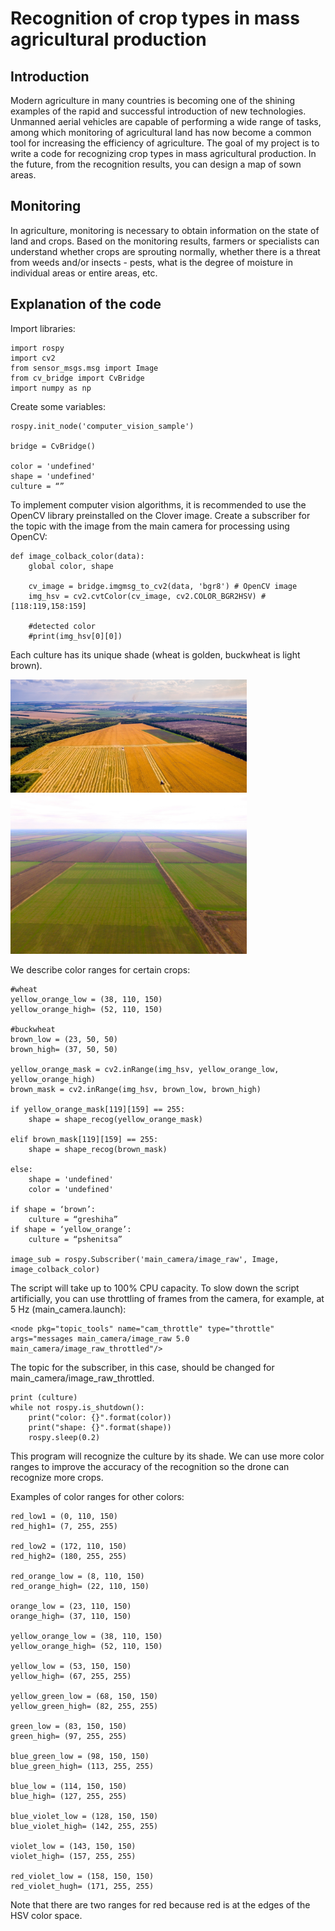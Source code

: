 # Recognition of crop types in mass agricultural production

## Introduction

Modern agriculture in many countries is becoming one of the shining examples of the rapid and successful introduction of new technologies. Unmanned aerial vehicles are capable of performing a wide range of tasks, among which monitoring of agricultural land has now become a common tool for increasing the efficiency of agriculture. The goal of my project is to write a code for recognizing crop types in mass agricultural production. In the future, from the recognition results, you can design a map of sown areas.

## Monitoring

In agriculture, monitoring is necessary to obtain information on the state of land and crops. Based on the monitoring results, farmers or specialists can understand whether crops are sprouting normally, whether there is a threat from weeds and/or insects - pests, what is the degree of moisture in individual areas or entire areas, etc.

## Explanation of the code

Import libraries:

```
import rospy
import cv2
from sensor_msgs.msg import Image
from cv_bridge import CvBridge
import numpy as np
```

Create some variables:

```
rospy.init_node('computer_vision_sample')

bridge = CvBridge()

color = 'undefined'
shape = 'undefined' 
culture = “”
```

To implement computer vision algorithms, it is recommended to use the OpenCV library preinstalled on the Clover image.
Create a subscriber for the topic with the image from the main camera for processing using OpenCV:

```
def image_colback_color(data):
    global color, shape

    cv_image = bridge.imgmsg_to_cv2(data, 'bgr8') # OpenCV image
    img_hsv = cv2.cvtColor(cv_image, cv2.COLOR_BGR2HSV) #[118:119,158:159] 

    #detected color 
    #print(img_hsv[0][0])
```

Each culture has its unique shade (wheat is golden, buckwheat is light brown).

<img src="../assets/field.jpg" width="75%">
<img src="../assets/field2.jpg" width="75%">

We describe color ranges for certain crops:

```
#wheat
yellow_orange_low = (38, 110, 150)
yellow_orange_high= (52, 110, 150)

#buckwheat
brown_low = (23, 50, 50)
brown_high= (37, 50, 50) 

yellow_orange_mask = cv2.inRange(img_hsv, yellow_orange_low, yellow_orange_high) 
brown_mask = cv2.inRange(img_hsv, brown_low, brown_high)

if yellow_orange_mask[119][159] == 255:
    shape = shape_recog(yellow_orange_mask)

elif brown_mask[119][159] == 255:
    shape = shape_recog(brown_mask) 

else:
    shape = 'undefined'
    color = 'undefined' 

if shape = ‘brown’:
    culture = “greshiha”
if shape = ‘yellow_orange’:
    culture = “pshenitsa”

image_sub = rospy.Subscriber('main_camera/image_raw', Image, image_colback_color) 
```

The script will take up to 100% CPU capacity. To slow down the script artificially, you can use throttling of frames from the camera, for example, at 5 Hz (main_camera.launch):

```
<node pkg="topic_tools" name="cam_throttle" type="throttle" args="messages main_camera/image_raw 5.0 main_camera/image_raw_throttled"/>
```

The topic for the subscriber, in this case, should be changed for main_camera/image_raw_throttled.

```
print (culture)
while not rospy.is_shutdown():
    print("color: {}".format(color))
    print("shape: {}".format(shape))
    rospy.sleep(0.2) 
```

This program will recognize the culture by its shade. We can use more color ranges to improve the accuracy of the recognition so the drone can recognize more crops.

Examples of color ranges for other colors:

```
red_low1 = (0, 110, 150)
red_high1= (7, 255, 255)

red_low2 = (172, 110, 150)
red_high2= (180, 255, 255)

red_orange_low = (8, 110, 150)
red_orange_high= (22, 110, 150)

orange_low = (23, 110, 150)
orange_high= (37, 110, 150)

yellow_orange_low = (38, 110, 150)
yellow_orange_high= (52, 110, 150)

yellow_low = (53, 150, 150)
yellow_high= (67, 255, 255)

yellow_green_low = (68, 150, 150)
yellow_green_high= (82, 255, 255)

green_low = (83, 150, 150)
green_high= (97, 255, 255)

blue_green_low = (98, 150, 150)
blue_green_high= (113, 255, 255)

blue_low = (114, 150, 150)
blue_high= (127, 255, 255)

blue_violet_low = (128, 150, 150)
blue_violet_high= (142, 255, 255)

violet_low = (143, 150, 150)
violet_high= (157, 255, 255)

red_violet_low = (158, 150, 150)
red_violet_hugh= (171, 255, 255) 
```

Note that there are two ranges for red because red is at the edges of the HSV color space.
